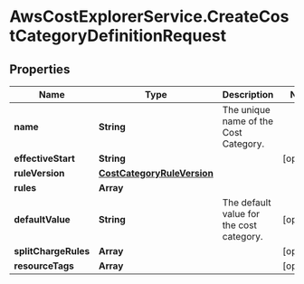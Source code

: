 # AwsCostExplorerService.CreateCostCategoryDefinitionRequest

## Properties

Name | Type | Description | Notes
------------ | ------------- | ------------- | -------------
**name** | **String** | The unique name of the Cost Category. | 
**effectiveStart** | **String** |  | [optional] 
**ruleVersion** | [**CostCategoryRuleVersion**](CostCategoryRuleVersion.md) |  | 
**rules** | **Array** |  | 
**defaultValue** | **String** | The default value for the cost category. | [optional] 
**splitChargeRules** | **Array** |  | [optional] 
**resourceTags** | **Array** |  | [optional] 


